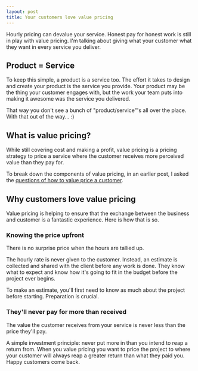 ```yaml
---
layout: post
title: Your customers love value pricing
---
```


Hourly pricing can devalue your service. Honest pay for honest work is still in play with value pricing. I'm talking about giving what your customer what they want in every service you deliver.

## Product = Service

To keep this simple, a product is a service too. The effort it takes to design and create your product is the service you provide. Your product may be the thing your customer engages with, but the work your team puts into making it awesome was the service you delivered.

That way you don't see a bunch of "product/service"'s all over the place. With that out of the way... :)

## What is value pricing?

While still covering cost and making a profit, value pricing is a pricing strategy to price a service where the customer receives more perceived value than they pay for.

To break down the components of value pricing, in an earlier post, I asked the [questions of how to value price a customer](http://blog.chancesmith.org/hourly-pay-is-dead-4-areas-to-look-at-to-value-price-your-customers/).

<!--If you want to know how to value price, [go here]()-->

## Why customers love value pricing

Value pricing is helping to ensure that the exchange between the business and customer is a fantastic experience. Here is how that is so.

### Knowing the price upfront

There is no surprise price when the hours are tallied up.

The hourly rate is never given to the customer. Instead, an estimate is collected and shared with the client before any work is done. They know what to expect and know how it's going to fit in the budget before the project ever begins.

To make an estimate, you'll first need to know as much about the project before starting. Preparation is crucial.

### They'll never pay for more than received

The value the customer receives from your service is never less than the price they'll pay.

A simple investment principle: never put more in than you intend to reap a return from. When you value pricing you want to price the project to where your customer will always reap a greater return than what they paid you. Happy customers​ come back.

###

<!--With your business, I know you'll [love value pricing too]().-->
